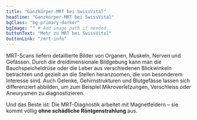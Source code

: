 ```yaml
---
title: "Ganzkörper-MRT bei SwissVital"
headline: "Ganzkörper-MRT bei SwissVital"
bgClass: "bg-primary-darker"
bgImage: "" # Add image path if needed
buttonText: "Mehr zu MRT bei SwissVital"
buttonLink: "/mrt-info"
---
```


MRT-Scans liefern detaillierte Bilder von Organen, Muskeln, Nerven und Gefässen. Durch die dreidimensionale Bildgebung kann man die Bauchspeicheldrüse oder die Leber aus verschiedenen Blickwinkeln betrachten und gezielt an die Stellen heranzoomen, die von besonderem Interesse sind. Auch Gelenke, Gehirnstrukturen und Blutgefässe lassen sich differenziert abbilden, um zum Beispiel Mikroverletzungen, Verschleiss oder Aneurysmen zu diagnostizieren.

Und das Beste ist: Die MRT-Diagnostik arbeitet mit Magnetfeldern – sie kommt völlig **ohne schädliche Röntgenstrahlung** aus.

